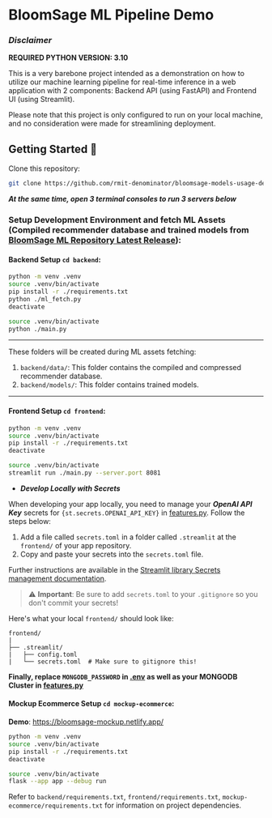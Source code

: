 # BloomSage ML Pipeline Demo

### ***Disclaimer***
**REQUIRED PYTHON VERSION: 3.10**

This is a very barebone project intended as a demonstration on how to utilize our machine learning pipeline for real-time inference in a web application with 2 components: Backend API (using FastAPI) and Frontend UI (using Streamlit).

Please note that this project is only configured to run on your local machine, and no consideration were made for streamlining deployment.

## Getting Started 🚀

Clone this repository:

```bash
git clone https://github.com/rmit-denominator/bloomsage-models-usage-demo.git
```

***At the same time, open 3 terminal consoles to run 3 servers below***
### Setup Development Environment and fetch ML Assets (Compiled recommender database and trained models from [BloomSage ML Repository Latest Release](https://github.com/rmit-denominator/bloomsage-ml/releases/latest)):


#### Backend Setup `cd backend`:

  ```bash
  python -m venv .venv
  source .venv/bin/activate
  pip install -r ./requirements.txt
  python ./ml_fetch.py
  deactivate
  ```
  ```bash
  source .venv/bin/activate
  python ./main.py
  ```

---

These folders will be created during ML assets fetching:

1. `backend/data/`: This folder contains the compiled and compressed recommender database.
2. `backend/models/`: This folder contains trained models.

---

#### Frontend Setup `cd frontend`:

  ```bash
  python -m venv .venv
  source .venv/bin/activate
  pip install -r ./requirements.txt
  deactivate
  ```
  ```bash
  source .venv/bin/activate
  streamlit run ./main.py --server.port 8081
  ```

- ***Develop Locally with Secrets***

When developing your app locally, you need to manage your ***OpenAI API Key*** secrets for `{st.secrets.OPENAI_API_KEY}` in [features.py](./frontend/features.py). Follow the steps below:

1. Add a file called `secrets.toml` in a folder called `.streamlit` at the `frontend/` of your app repository.
2. Copy and paste your secrets into the `secrets.toml` file.

Further instructions are available in the [Streamlit library Secrets management documentation](https://docs.streamlit.io/streamlit-community-cloud/deploy-your-app/secrets-management).

> :warning: **Important**: Be sure to add `secrets.toml` to your `.gitignore` so you don't commit your secrets!

Here's what your local `frontend/` should look like:

```
frontend/
|
├── .streamlit/
|   ├── config.toml
|   └── secrets.toml  # Make sure to gitignore this!
```
**Finally, replace `MONGODB_PASSWORD` in [.env](./frontend/.env) as well as your MONGODB Cluster in [features.py](./frontend/features.py)**

#### Mockup Ecommerce Setup `cd mockup-ecommerce`:

**Demo**: https://bloomsage-mockup.netlify.app/

  ```bash
  python -m venv .venv
  source .venv/bin/activate
  pip install -r ./requirements.txt
  deactivate
  ```
  ```bash
  source .venv/bin/activate
  flask --app app --debug run
  ```

Refer to `backend/requirements.txt`, `frontend/requirements.txt`, `mockup-ecommerce/requirements.txt` for information on project dependencies.
